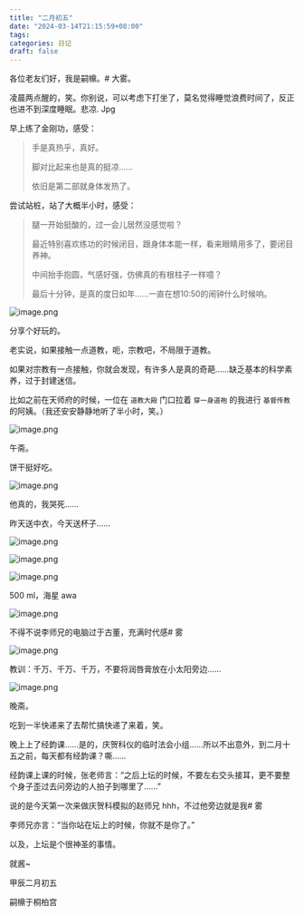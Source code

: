 ```yaml
---
title: "二月初五"
date: "2024-03-14T21:15:59+08:00"
tags: 
categories: 日记
draft: false
---
```

各位老友们好，我是嗣檙。# 大雾。

凌晨两点醒的，笑。你别说，可以考虑下打坐了，莫名觉得睡觉浪费时间了，反正也进不到深度睡眠。悲凉. Jpg

早上练了金刚功，感受：

> 手是真热乎，真好。
> 
> 脚对比起来也是真的挺凉……
> 
> 依旧是第二部就身体发热了。

尝试站桩，站了大概半小时，感受：

> 腿一开始挺酸的，过一会儿居然没感觉啦？
> 
> 最近特别喜欢练功的时候闭目，跟身体本能一样，看来眼睛用多了，要闭目养神。
> 
> 中间抬手抱圆，气感好强，仿佛真的有根柱子一样噫？
> 
> 最后十分钟，是真的度日如年……一直在想10:50的闹钟什么时候响。

![image.png](https://cdn.jsdelivr.net/gh/luo029/blogimage@main/24%200314%202106%2042.png)

分享个好玩的。

老实说，如果接触一点道教，呃，宗教吧，不局限于道教。

如果对宗教有一点接触，你就会发现，有许多人是真的奇葩……缺乏基本的科学素养，过于封建迷信。

比如之前在天师府的时候，一位在 `道教大殿` 门口拉着 `穿一身道袍` 的我进行 `基督传教` 的阿姨。（我还安安静静地听了半小时，笑。）

![image.png](https://cdn.jsdelivr.net/gh/luo029/blogimage@main/24%200314%202108%2052.png)

午斋。

饼干挺好吃。

![image.png](https://cdn.jsdelivr.net/gh/luo029/blogimage@main/24%200314%202109%2001.png)

他真的，我哭死……

昨天送中衣，今天送杯子……

![image.png](https://cdn.jsdelivr.net/gh/luo029/blogimage@main/24%200314%202110%2000.png)

![image.png](https://cdn.jsdelivr.net/gh/luo029/blogimage@main/24%200314%202110%2011.png)

![image.png](https://cdn.jsdelivr.net/gh/luo029/blogimage@main/24%200314%202110%2017.png)

500 ml，海星 awa

![image.png](https://cdn.jsdelivr.net/gh/luo029/blogimage@main/24%200314%202110%2033.png)

不得不说李师兄的电脑过于古董，充满时代感# 雾

![image.png](https://cdn.jsdelivr.net/gh/luo029/blogimage@main/24%200314%202110%2052.png)

教训：千万、千万、千万，不要将润唇膏放在小太阳旁边……

![image.png](https://cdn.jsdelivr.net/gh/luo029/blogimage@main/24%200314%202111%2029.png)

晚斋。

吃到一半快递来了去帮忙搞快递了来着，笑。

晚上上了经韵课……是的，庆贺科仪的临时法会小组……所以不出意外，到二月十五之前，每天都有经韵课？嘶……

经韵课上课的时候，张老师言：“之后上坛的时候，不要左右交头接耳，更不要整个身子歪过去问旁边的人拍子到哪里了……”

说的是今天第一次来做庆贺科模拟的赵师兄 hhh，不过他旁边就是我# 雾

李师兄亦言：“当你站在坛上的时候，你就不是你了。”

以及，上坛是个很神圣的事情。

就酱~

甲辰二月初五

嗣檙于桐柏宫